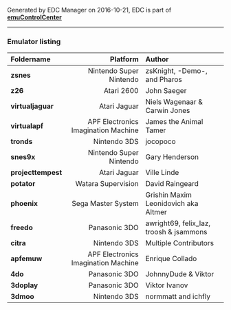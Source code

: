 Generated by EDC Manager on 2016-10-21, EDC is part of [**emuControlCenter**](https://github.com/PhoenixInteractiveNL/emuControlCenter/wiki)
***
### Emulator listing

| Foldername | Platform      | Author     |
|:-----------|--------------:|:-----------|
| **zsnes** | Nintendo Super Nintendo | zsKnight, -Demo-, and Pharos |
| **z26** | Atari 2600 | John Saeger |
| **virtualjaguar** | Atari Jaguar | Niels Wagenaar & Carwin Jones |
| **virtualapf** | APF Electronics Imagination Machine | James the Animal Tamer |
| **tronds** | Nintendo 3DS | jocopoco |
| **snes9x** | Nintendo Super Nintendo | Gary Henderson |
| **projecttempest** | Atari Jaguar | Ville Linde |
| **potator** | Watara Supervision | David Raingeard |
| **phoenix** | Sega Master System | Grishin Maxim Leonidovich aka Altmer |
| **freedo** | Panasonic 3DO | awright69, felix_laz, troosh & jsammons |
| **citra** | Nintendo 3DS | Multiple Contributors |
| **apfemuw** | APF Electronics Imagination Machine | Enrique Collado |
| **4do** | Panasonic 3DO | JohnnyDude & Viktor |
| **3doplay** | Panasonic 3DO | Viktor Ivanov |
| **3dmoo** | Nintendo 3DS | normmatt and ichfly |
